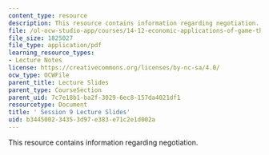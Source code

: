```yaml
---
content_type: resource
description: This resource contains information regarding negotiation.
file: /ol-ocw-studio-app/courses/14-12-economic-applications-of-game-theory-fall-2012/b344500234353d97e383e71c2e1d002a_MIT14_12F12_slides9.pdf
file_size: 1825027
file_type: application/pdf
learning_resource_types:
- Lecture Notes
license: https://creativecommons.org/licenses/by-nc-sa/4.0/
ocw_type: OCWFile
parent_title: Lecture Slides
parent_type: CourseSection
parent_uid: 7c7e18b1-ba2f-3029-6ec8-157da4021df1
resourcetype: Document
title: ' Session 9 Lecture Slides'
uid: b3445002-3435-3d97-e383-e71c2e1d002a
---
```

This resource contains information regarding negotiation.